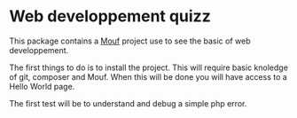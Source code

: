 Web developpement quizz
=======================

This package contains a [Mouf](mouf-php.com) project use to see the basic of web developpement.

The first things to do is to install the project. This will require basic knoledge of git, composer and Mouf. 
When this will be done you will have access to a Hello World page.

The first test will be to understand and debug a simple php error.
